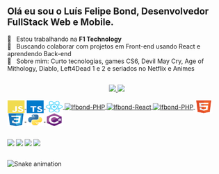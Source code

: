 ## Olá eu sou o Luís Felipe Bond, Desenvolvedor FullStack Web e Mobile.


 :rocket:  &nbsp; Estou trabalhando na **F1 Technology**
 <br/> :purple_heart: &nbsp; Buscando colaborar com projetos em Front-end usando React e aprendendo Back-end
 <br/> 💬  &nbsp; Sobre mim: Curto tecnologias, games CS6, Devil May Cry, Age of Mithology, Diablo, Left4Dead 1 e 2 e seriados no Netflix e Animes

##

<div align="center">
  <a href="https://github.com/lfbond">
  <img height="180em" src="https://github-readme-stats.vercel.app/api?username=lfbond&show_icons=true&theme=blue-green&include_all_commits=true&count_private=true"/>
  <img height="180em" src="https://github-readme-stats.vercel.app/api/top-langs/?username=lfbond&layout=compact&langs_count=7&theme=prussian"/>
</div>
 
<div style="display: inline_block"><br>
  <img align="center" alt="lfbond-Js" height="30" width="40" src="https://raw.githubusercontent.com/devicons/devicon/master/icons/javascript/javascript-plain.svg">
  <img align="center" alt="lfbond-Ts" height="30" width="40" src="https://raw.githubusercontent.com/devicons/devicon/master/icons/typescript/typescript-plain.svg">
  <img align="center" alt="lfbond-React" height="30" width="40" src="https://raw.githubusercontent.com/devicons/devicon/master/icons/react/react-original.svg">
  <img align="center" alt="lfbond-PHP" height="40" width="50" src="https://cdn.jsdelivr.net/gh/devicons/devicon/icons/php/php-original.svg" />
  <img align="center" alt="lfbond-React" height="30" width="40" src="https://cdn.jsdelivr.net/gh/devicons/devicon/icons/nodejs/nodejs-original.svg" />
  <img align="center" alt="lfbond-PHP" height="40" width="50" src="https://cdn.jsdelivr.net/gh/devicons/devicon/icons/mysql/mysql-original-wordmark.svg" />
  <img align="center" alt="lfbond-HTML" height="30" width="40" src="https://raw.githubusercontent.com/devicons/devicon/master/icons/html5/html5-original.svg">
  <img align="center" alt="lfbond-CSS" height="30" width="40" src="https://raw.githubusercontent.com/devicons/devicon/master/icons/css3/css3-original.svg">
  <img align="center" alt="lfbond-Python" height="30" width="40" src="https://raw.githubusercontent.com/devicons/devicon/master/icons/python/python-original.svg">
  <img align="center" alt="lfbond-Csharp" height="30" width="40" src="https://raw.githubusercontent.com/devicons/devicon/master/icons/csharp/csharp-original.svg">
    
  ##
 
<div style="display: inline_block">   
  <a href="https://instagram.com/luis_felipe_bond" target="_blank"><img src="https://img.shields.io/badge/-Instagram-%23E4405F?style=for-the-badge&logo=instagram&logoColor=white" target="_blank"></a>
  <a href="https://www.facebook.com/luisfelipe.bond/" target="_blank"><img src="https://img.shields.io/badge/Facebook-1877F2?style=for-the-badge&logo=facebook&logoColor=white" target="_blank"></a>
  <a href = "mailto:luisfelipe.bond@gmail.com"><img src="https://img.shields.io/badge/-Gmail-%23333?style=for-the-badge&logo=gmail&logoColor=white" target="_blank"></a>
  <a href="https://www.linkedin.com/in/luís-felipe-de-souza-bond-366bb213a/" target="_blank"><img src="https://img.shields.io/badge/-LinkedIn-%230077B5?style=for-the-badge&logo=linkedin&logoColor=white" target="_blank"></a> 
 
  ## 
  
  ![Snake animation](https://github.com/lfbond/lfbond/blob/output/github-contribution-grid-snake.svg)
 
</div>
